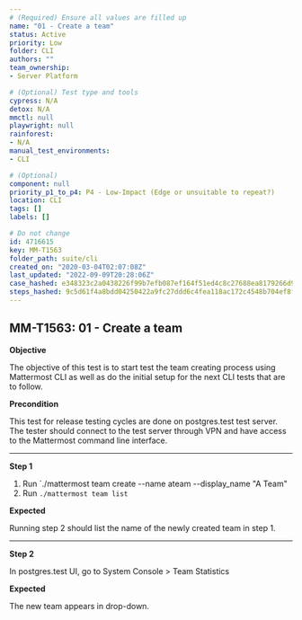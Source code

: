 ```yaml
---
# (Required) Ensure all values are filled up
name: "01 - Create a team"
status: Active
priority: Low
folder: CLI
authors: ""
team_ownership: 
- Server Platform

# (Optional) Test type and tools
cypress: N/A
detox: N/A
mmctl: null
playwright: null
rainforest: 
- N/A
manual_test_environments: 
- CLI

# (Optional)
component: null
priority_p1_to_p4: P4 - Low-Impact (Edge or unsuitable to repeat?)
location: CLI
tags: []
labels: []

# Do not change
id: 4716615
key: MM-T1563
folder_path: suite/cli
created_on: "2020-03-04T02:07:08Z"
last_updated: "2022-09-09T20:28:06Z"
case_hashed: e348323c2a0438226f99b7efb087ef164f51ed4c8c27688ea8179266d9f98da8ba308bca5626bf92ea3b3da861e4cd9a
steps_hashed: 9c5d61f4a8bdd04250422a9fc27ddd6c4fea118ac172c4548b704ef8f3071919c86452e25aa2decbdfbdadad6ec9764c
---
```


## MM-T1563: 01 - Create a team

**Objective**

The objective of this test is to start test the team creating process using Mattermost CLI as well as do the initial setup for the next CLI tests that are to follow.

**Precondition**

This test for release testing cycles are done on postgres.test test server. The tester should connect to the test server through VPN and have access to the Mattermost command line interface.

---

**Step 1**

1. Run \`./mattermost team create --name ateam --display\_name "A Team"
2. Run `./mattermost team list`

**Expected**

Running step 2 should list the name of the newly created team in step 1.

---

**Step 2**

In postgres.test UI, go to System Console > Team Statistics

**Expected**

The new team appears in drop-down.
